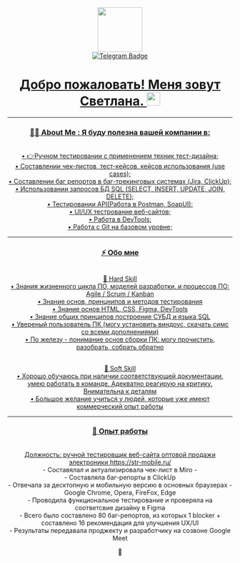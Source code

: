 <div id="header" align="center"> <img src="https://media.giphy.com/media/smGCEo5zsAXtK4bqAT/giphy.gif" width="100"/>

<div id="badges" align="center">
   <a href="https://t.me/whoa_1ana">
  <img src="https://img.shields.io/badge/Telegram-blue?style=for-the-badge&logo=Telegram&logoColor=white" alt="Telegram Badge"/>  
</div>
      <div>
   <a href="https://komarev.com/ghpvc/?username=kurgulana">
     <img src="https://komarev.com/ghpvc/?username=kurgulana"&style=flat-square&color=blue" alt=""/>
</div>
<h1>
 Добро пожаловать! Меня зовут Светлана. 
  <img src="https://media.giphy.com/media/hvRJCLFzcasrR4ia7z/giphy.gif" width="30px"/>
</h1>

---

### :woman_technologist: About Me : Я буду полезна вашей компании в:

<br>• :point_right:Ручном тестировании с применением техник тест-дизайна;
<br>• Cоставлении чек-листов, тест-кейсов, кейсов использования (use cases);
<br>• Составлении баг репортов в баг-трекинговых системах (Jira, ClickUp);
<br>• Использовании запросов БД SQL (SELECT, INSERT, UPDATE, JOIN, DELETE);
<br>• Тестировании API(Работа в Postman, SoapUI);
<br>• UI/UX тестрование веб-сайтов;
<br>• Работа в DevTools;
<br>• Работа с Git на базовом уровне;

---

###  ⚡ Обо мне
<br>🔭 Hard Skill
<br>• Знания жизненного цикла ПО, моделей разработки, и процессов ПО: Agile / Scrum / Kanban
<br>• Знание основ, принцнипов и методов тестирования
<br>• Знание основ HTML, CSS, Figma, DevTools
<br>• Знание общих принципов построение СУБД и языка SQL
<br>• Увереный пользователь ПК (могу установить виндоус, скачать симс со всеми дополнениями)
<br>• По железу - понимание основ сборки ПК: могу прочистить, разобрать, собрать обратно  

<br>🌱 Soft Skill
<br>• Хорошо обучаюсь при наличии соответствующей документации, умею работать в команде. Адекватно реагирую на критику. Внимательна к деталям
<br>• Большое желание учиться у людей, которые уже имеют коммерческий опыт работы

---

 ### 🤔 Опыт работы
<br>Должность: ручной тестировщик веб-сайта оптовой продажи электроники  https://str-mobile.ru/
<br>- Составялал и актуализировала чек-лист в Miro -
<br>- Составляла баг-репорты в ClickUp
<br>- Отвечала за десктопную и мобильную версию в основных браузерах - Google Chrome, Opera, FireFox, Edge
<br>- Проводила функциональное тестирование и проверяла на соответсвие дизайну в Figma
<br>- Всего было составлено 80 баг-репортов, из которых 1 blocker + составлено 16 рекомендация для улучшения UX/UI
<br>- Результаты передавала проджекту и разработчику на созвоне Google Meet


💬

